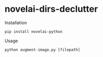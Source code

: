 # novelai-dirs-declutter

Installation

```
pip install novelai-python
```

Usage

```
python augment-image.py [filepath]
```
